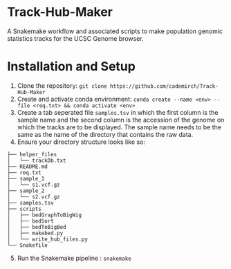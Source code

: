 # Track-Hub-Maker
A Snakemake workflow and associated scripts to make population genomic statistics tracks for the UCSC Genome browser.

# Installation and Setup
1. Clone the repository: `git clone https://github.com/cademirch/Track-Hub-Maker`  
2. Create and activate conda environment: ```conda create --name <env> --file <req.txt> && conda activate <env>```
3. Create a tab seperated file `samples.tsv` in which the first column is the sample name and the second column is the accession of the genome on which the tracks are to be displayed. The sample name needs to be the same as the name of the directory that contains the raw data.
4. Ensure your directory structure looks like so: 
```
├── helper_files
│   └── trackDb.txt
├── README.md
├── req.txt
├── sample_1
│   └── s1.vcf.gz
├── sample_2
│   └── s2.vcf.gz
├── samples.tsv
├── scripts
│   ├── bedGraphToBigWig
│   ├── bedSort
│   ├── bedToBigBed
│   ├── makebed.py
│   └── write_hub_files.py
└── Snakefile
```
5. Run the Snakemake pipeline : `snakemake`
